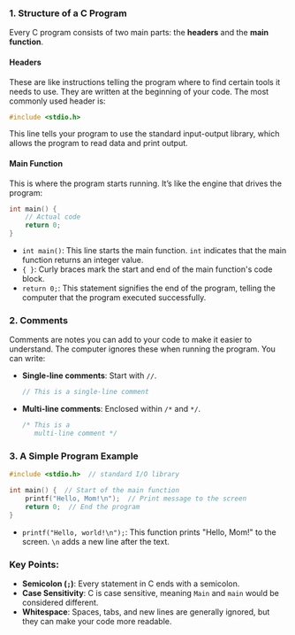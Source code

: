 ### 1. Structure of a C Program

Every C program consists of two main parts: the **headers** and the **main function**.

#### Headers
These are like instructions telling the program where to find certain tools it needs to use. They are written at the beginning of your code. The most commonly used header is:

```c
#include <stdio.h>
```

This line tells your program to use the standard input-output library, which allows the program to read data and print output.

#### Main Function
This is where the program starts running. It’s like the engine that drives the program:

```c
int main() {
    // Actual code
    return 0;
}
```

- `int main()`: This line starts the main function. `int` indicates that the main function returns an integer value.
- `{ }`: Curly braces mark the start and end of the main function's code block.
- `return 0;`: This statement signifies the end of the program, telling the computer that the program executed successfully.

### 2. Comments

Comments are notes you can add to your code to make it easier to understand. The computer ignores these when running the program. You can write:
- **Single-line comments**: Start with `//`. 
  ```c
  // This is a single-line comment
  ```

- **Multi-line comments**: Enclosed within `/*` and `*/`.
  ```c
  /* This is a 
     multi-line comment */
  ```

### 3. A Simple Program Example


```c
#include <stdio.h>  // standard I/O library

int main() {  // Start of the main function
    printf("Hello, Mom!\n");  // Print message to the screen
    return 0;  // End the program
}
```

- `printf("Hello, world!\n");`: This function prints "Hello, Mom!" to the screen. `\n` adds a new line after the text.
  
### Key Points:

- **Semicolon (`;`)**: Every statement in C ends with a semicolon.
- **Case Sensitivity**: C is case sensitive, meaning `Main` and `main` would be considered different.
- **Whitespace**: Spaces, tabs, and new lines are generally ignored, but they can make your code more readable.


